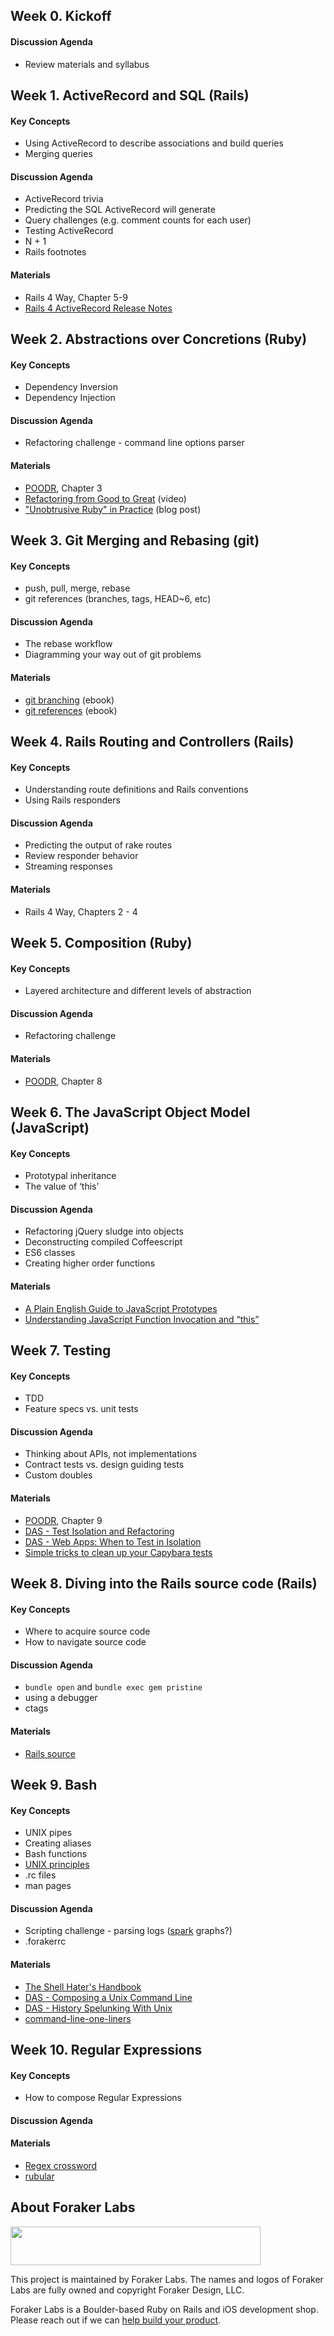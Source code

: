 ## Week 0. Kickoff
#### Discussion Agenda
- Review materials and syllabus

## Week 1. ActiveRecord and SQL (Rails)
#### Key Concepts
- Using ActiveRecord to describe associations and build queries
- Merging queries

#### Discussion Agenda
- ActiveRecord trivia
- Predicting the SQL ActiveRecord will generate
- Query challenges (e.g. comment counts for each user)
- Testing ActiveRecord
- N + 1
- Rails footnotes

#### Materials
- Rails 4 Way, Chapter 5-9
- [Rails 4 ActiveRecord Release Notes](http://guides.rubyonrails.org/4_0_release_notes.html#active-record)

## Week 2. Abstractions over Concretions (Ruby)
#### Key Concepts
- Dependency Inversion
- Dependency Injection

#### Discussion Agenda
- Refactoring challenge - command line options parser

#### Materials
- [POODR](http://www.amazon.com/Practical-Object-Oriented-Design-Ruby-Addison-Wesley/dp/0321721330), Chapter 3
- [Refactoring from Good to Great](https://www.youtube.com/watch?v=DC-pQPq0acs) (video)
- ["Unobtrusive Ruby" in Practice](https://practicingruby.com/articles/unobtrusive-ruby-in-practice) (blog post)

## Week 3. Git Merging and Rebasing (git)
#### Key Concepts
- push, pull, merge, rebase
- git references (branches, tags, HEAD~6, etc)

#### Discussion Agenda
- The rebase workflow
- Diagramming your way out of git problems

#### Materials
- [git branching](http://git-scm.com/book/en/Git-Branching) (ebook)
- [git references](http://git-scm.com/book/en/Git-Internals-Git-References) (ebook)

## Week 4. Rails Routing and Controllers (Rails)
#### Key Concepts
- Understanding route definitions and Rails conventions
- Using Rails responders

#### Discussion Agenda
- Predicting the output of rake routes
- Review responder behavior
- Streaming responses

#### Materials
- Rails 4 Way, Chapters 2 - 4

## Week 5. Composition (Ruby)
#### Key Concepts
- Layered architecture and different levels of abstraction

#### Discussion Agenda
- Refactoring challenge

#### Materials
- [POODR](http://www.amazon.com/Practical-Object-Oriented-Design-Ruby-Addison-Wesley/dp/0321721330), Chapter 8

## Week 6. The JavaScript Object Model (JavaScript)
#### Key Concepts
- Prototypal inheritance
- The value of ‘this’

#### Discussion Agenda
- Refactoring jQuery sludge into objects
- Deconstructing compiled Coffeescript
- ES6 classes
- Creating higher order functions

#### Materials
- [A Plain English Guide to JavaScript Prototypes](http://sporto.github.io/blog/2013/02/22/a-plain-english-guide-to-javascript-prototypes/)
- [Understanding JavaScript Function Invocation and “this”](http://yehudakatz.com/2011/08/11/understanding-javascript-function-invocation-and-this/)

## Week 7. Testing
#### Key Concepts
- TDD
- Feature specs vs. unit tests

#### Discussion Agenda
- Thinking about APIs, not implementations
- Contract tests vs. design guiding tests
- Custom doubles

#### Materials
- [POODR](http://www.amazon.com/Practical-Object-Oriented-Design-Ruby-Addison-Wesley/dp/0321721330), Chapter 9
- [DAS - Test Isolation and Refactoring](https://www.destroyallsoftware.com/screencasts/catalog/test-isolation-and-refactoring)
- [DAS - Web Apps: When to Test in Isolation](https://www.destroyallsoftware.com/screencasts/catalog/web-apps-when-to-test-in-isolation)
- [Simple tricks to clean up your Capybara tests](http://www.elabs.se/blog/51-simple-tricks-to-clean-up-your-capybara-tests)

## Week 8. Diving into the Rails source code (Rails)
#### Key Concepts
- Where to acquire source code
- How to navigate source code

#### Discussion Agenda
- `bundle open` and `bundle exec gem pristine`
- using a debugger
- ctags

#### Materials
- [Rails source](https://github.com/rails/rails)

## Week 9. Bash
#### Key Concepts
- UNIX pipes
- Creating aliases
- Bash functions
- [UNIX principles](http://en.wikipedia.org/wiki/Unix_philosophy#Eric_Raymond.E2.80.99s_17_Unix_Rules)
- .rc files
- man pages

#### Discussion Agenda
- Scripting challenge - parsing logs ([spark](https://github.com/holman/spark) graphs?)
- .forakerrc

#### Materials
- [The Shell Hater's Handbook](http://www.confreaks.com/videos/363-gogaruco2010-the-shell-hater-s-handbook)
- [DAS - Composing a Unix Command Line](https://www.destroyallsoftware.com/screencasts/catalog/composing-a-unix-command-line)
- [DAS - History Spelunking With Unix](https://www.destroyallsoftware.com/screencasts/catalog/history-spelunking-with-unix)
- [command-line-one-liners](https://github.com/arturoherrero/command-line-one-liners)

## Week 10. Regular Expressions
#### Key Concepts
- How to compose Regular Expressions

#### Discussion Agenda

#### Materials
- [Regex crossword](http://regexcrossword.com/)
- [rubular](http://rubular.com/)

## About Foraker Labs

<img src="http://assets.foraker.com/foraker_logo.png" width="400" height="62">

This project is maintained by Foraker Labs. The names and logos of Foraker Labs are fully owned and copyright Foraker Design, LLC.

Foraker Labs is a Boulder-based Ruby on Rails and iOS development shop. Please reach out if we can [help build your product](http://www.foraker.com).
